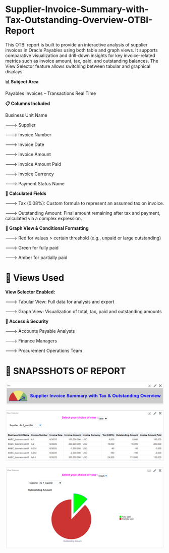# Supplier-Invoice-Summary-with-Tax-Outstanding-Overview-OTBI-Report

This OTBI report is built to provide an interactive analysis of supplier invoices in Oracle Payables using both table and graph views. It supports comparative visualization and drill-down insights for key invoice-related metrics such as invoice amount, tax, paid, and outstanding balances. The View Selector feature allows switching between tabular and graphical displays.


**📊 Subject Area**

Payables Invoices – Transactions Real Time

**📋 Columns Included**

Business Unit Name

---> Supplier

---> Invoice Number	

---> Invoice Date	

---> Invoice Amount	

---> Invoice Amount Paid	

---> Invoice Currency	

---> Payment Status Name	

**🧠 Calculated Fields**

---> Tax (0.08%): Custom formula to represent an assumed tax on invoice.

---> Outstanding Amount: Final amount remaining after tax and payment, calculated via a complex expression.

**🎨 Graph View & Conditional Formatting**

---> Red for values > certain threshold (e.g., unpaid or large outstanding)

---> Green for fully paid

---> Amber for partially paid

# 🔀 Views Used

**View Selector Enabled:**

---> Tabular View: Full data for analysis and export

---> Graph View: Visualization of total, tax, paid and outstanding amounts

**🔐 Access & Security**

---> Accounts Payable Analysts

---> Finance Managers

---> Procurement Operations Team

# 📸 SNAPSSHOTS OF REPORT 


 ![img_alt](https://github.com/Jay-reddy-adv/Supplier-Invoice-Summary-with-Tax-Outstanding-Overview-OTBI-Report/blob/b463ed939c1be6b37f630f266562d8b65957700a/Title.png)

 ![img_alt](https://github.com/Jay-reddy-adv/Supplier-Invoice-Summary-with-Tax-Outstanding-Overview-OTBI-Report/blob/b463ed939c1be6b37f630f266562d8b65957700a/Table%20view%20in%20View%20Selector.png)

 ![img_alt](https://github.com/Jay-reddy-adv/Supplier-Invoice-Summary-with-Tax-Outstanding-Overview-OTBI-Report/blob/b463ed939c1be6b37f630f266562d8b65957700a/Graph%20view%20in%20View%20Selector.png)


 













